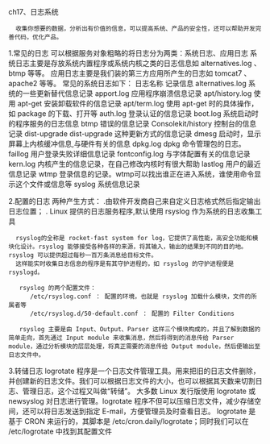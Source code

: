 ch17、日志系统

      收集你想要的数据，分析出有价值的信息，可以提高系统、产品的安全性，还可以帮助开发完善代码，优化产品。

1.常见的日志
      可以根据服务对象粗略的将日志分为两类：系统日志、应用日志
      系统日志主要是存放系统内置程序或系统内核之类的日志信息如 alternatives.log 、btmp 等等。
      应用日志主要是我们装的第三方应用所产生的日志如 tomcat7 、apache2 等等。
      常见的系统日志如下：
      日志名称	              记录信息
      alternatives.log	     系统的一些更新替代信息记录
      apport.log	           应用程序崩溃信息记录
      apt/history.log	       使用 apt-get 安装卸载软件的信息记录
      apt/term.log	         使用 apt-get 时的具体操作，如 package 的下载、打开等
      auth.log	             登录认证的信息记录
      boot.log	             系统启动时的程序服务的日志信息
      btmp	                 错误的信息记录
      Consolekit/history     控制台的信息记录
      dist-upgrade	         dist-upgrade 这种更新方式的信息记录
      dmesg	                启动时，显示屏幕上内核缓冲信息,与硬件有关的信息
      dpkg.log	            dpkg 命令管理包的日志。
      faillog	              用户登录失败详细信息记录
      fontconfig.log	      与字体配置有关的信息记录
      kern.log	            内核产生的信息记录，在自己修改内核时有很大帮助
      lastlog	              用户的最近信息记录
      wtmp	                登录信息的记录。wtmp可以找出谁正在进入系统，谁使用命令显示这个文件或信息等
      syslog	              系统信息记录

2.配置的日志
      两种产生方式：
          .由软件开发商自己来自定义日志格式然后指定输出日志位置；
          . Linux 提供的日志服务程序,默认使用 rsyslog 作为系统的日志收集工具

      rsyslog的全称是 rocket-fast system for log，它提供了高性能，高安全功能和模块化设计。rsyslog 能够接受各种各样的来源，将其输入，输出的结果到不同的目的地。rsyslog 可以提供超过每秒一百万条消息给目标文件。
      这样能实时收集日志信息的程序是有其守护进程的，如 rsyslog 的守护进程便是 rsyslogd。

       rsyslog 的两个配置文件：
          /etc/rsyslog.conf ： 配置的环境，也就是 rsyslog 加载什么模块，文件的所属者等
          /etc/rsyslog.d/50-default.conf ： 配置的 Filter Conditions

       rsyslog 主要是由 Input、Output、Parser 这样三个模块构成的，并且了解到数据的简单走向，首先通过 Input module 来收集消息，然后将得到的消息传给 Parser module，通过分析模块的层层处理，将真正需要的消息传给 Output module，然后便输出至日志文件中。

3.转储日志
      logrotate 程序是一个日志文件管理工具。用来把旧的日志文件删除，并创建新的日志文件。我们可以根据日志文件的大小，也可以根据其天数来切割日志、管理日志，这个过程又叫做“转储”。
      大多数 Linux 发行版使用 logrotate 或 newsyslog 对日志进行管理。logrotate 程序不但可以压缩日志文件，减少存储空间，还可以将日志发送到指定 E-mail，方便管理员及时查看日志。
      logrotate 是基于 CRON 来运行的，其脚本是 /etc/cron.daily/logrotate；同时我们可以在 /etc/logrotate 中找到其配置文件
